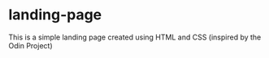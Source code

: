 # landing-page
This is a simple landing page created using HTML and CSS (inspired by the Odin Project)
